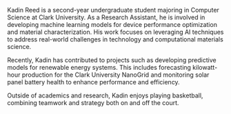 Kadin Reed is a second-year undergraduate student majoring in Computer Science at Clark University. As a Research Assistant, he is involved in developing machine learning models for device performance optimization and material characterization. His work focuses on leveraging AI techniques to address real-world challenges in technology and computational materials science.

Recently, Kadin has contributed to projects such as developing predictive models for renewable energy systems. This includes forecasting kilowatt-hour production for the Clark University NanoGrid and monitoring solar panel battery health to enhance performance and efficiency.

Outside of academics and research, Kadin enjoys playing basketball, combining teamwork and strategy both on and off the court.